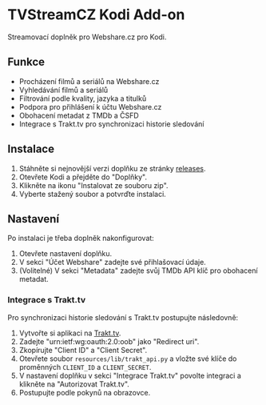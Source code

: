 # TVStreamCZ Kodi Add-on

Streamovací doplněk pro Webshare.cz pro Kodi.

## Funkce

*   Procházení filmů a seriálů na Webshare.cz
*   Vyhledávání filmů a seriálů
*   Filtrování podle kvality, jazyka a titulků
*   Podpora pro přihlášení k účtu Webshare.cz
*   Obohacení metadat z TMDb a ČSFD
*   Integrace s Trakt.tv pro synchronizaci historie sledování

## Instalace

1.  Stáhněte si nejnovější verzi doplňku ze stránky [releases](https://github.com/your-username/plugin.video.tvstreamcz/releases).
2.  Otevřete Kodi a přejděte do "Doplňky".
3.  Klikněte na ikonu "Instalovat ze souboru zip".
4.  Vyberte stažený soubor a potvrďte instalaci.

## Nastavení

Po instalaci je třeba doplněk nakonfigurovat:

1.  Otevřete nastavení doplňku.
2.  V sekci "Účet Webshare" zadejte své přihlašovací údaje.
3.  (Volitelné) V sekci "Metadata" zadejte svůj TMDb API klíč pro obohacení metadat.

### Integrace s Trakt.tv

Pro synchronizaci historie sledování s Trakt.tv postupujte následovně:

1.  Vytvořte si aplikaci na [Trakt.tv](https://trakt.tv/oauth/applications/new).
2.  Zadejte "urn:ietf:wg:oauth:2.0:oob" jako "Redirect uri".
3.  Zkopírujte "Client ID" a "Client Secret".
4.  Otevřete soubor `resources/lib/trakt_api.py` a vložte své klíče do proměnných `CLIENT_ID` a `CLIENT_SECRET`.
5.  V nastavení doplňku v sekci "Integrace Trakt.tv" povolte integraci a klikněte na "Autorizovat Trakt.tv".
6.  Postupujte podle pokynů na obrazovce.